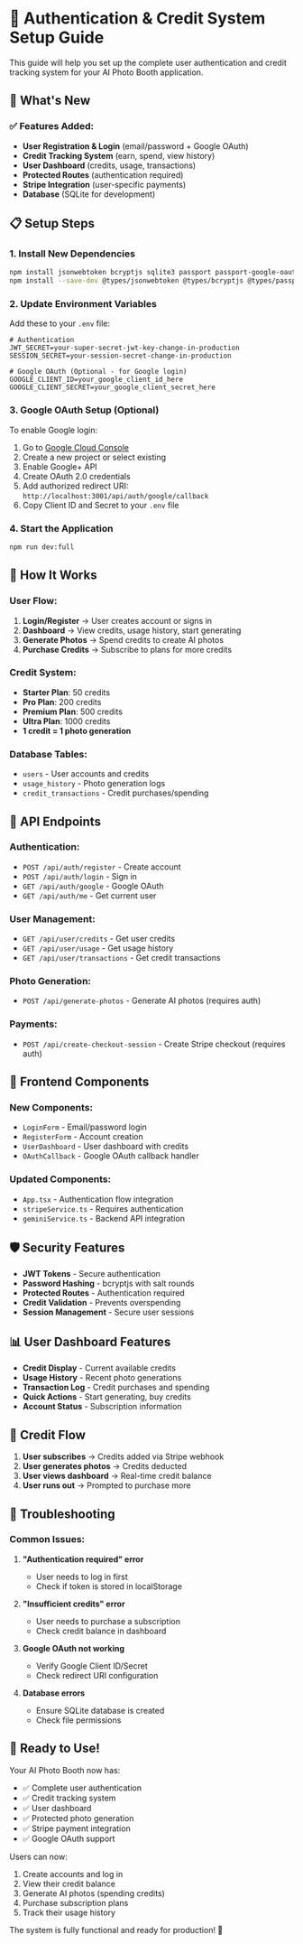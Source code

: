 # 🔐 Authentication & Credit System Setup Guide

This guide will help you set up the complete user authentication and credit tracking system for your AI Photo Booth application.

## 🚀 **What's New**

### ✅ **Features Added:**
- **User Registration & Login** (email/password + Google OAuth)
- **Credit Tracking System** (earn, spend, view history)
- **User Dashboard** (credits, usage, transactions)
- **Protected Routes** (authentication required)
- **Stripe Integration** (user-specific payments)
- **Database** (SQLite for development)

## 📋 **Setup Steps**

### 1. **Install New Dependencies**
```bash
npm install jsonwebtoken bcryptjs sqlite3 passport passport-google-oauth20 passport-jwt express-session
npm install --save-dev @types/jsonwebtoken @types/bcryptjs @types/passport @types/passport-google-oauth20 @types/passport-jwt @types/express-session
```

### 2. **Update Environment Variables**

Add these to your `.env` file:

```env
# Authentication
JWT_SECRET=your-super-secret-jwt-key-change-in-production
SESSION_SECRET=your-session-secret-change-in-production

# Google OAuth (Optional - for Google login)
GOOGLE_CLIENT_ID=your_google_client_id_here
GOOGLE_CLIENT_SECRET=your_google_client_secret_here
```

### 3. **Google OAuth Setup (Optional)**

To enable Google login:

1. Go to [Google Cloud Console](https://console.cloud.google.com/)
2. Create a new project or select existing
3. Enable Google+ API
4. Create OAuth 2.0 credentials
5. Add authorized redirect URI: `http://localhost:3001/api/auth/google/callback`
6. Copy Client ID and Secret to your `.env` file

### 4. **Start the Application**

```bash
npm run dev:full
```

## 🎯 **How It Works**

### **User Flow:**
1. **Login/Register** → User creates account or signs in
2. **Dashboard** → View credits, usage history, start generating
3. **Generate Photos** → Spend credits to create AI photos
4. **Purchase Credits** → Subscribe to plans for more credits

### **Credit System:**
- **Starter Plan**: 50 credits
- **Pro Plan**: 200 credits  
- **Premium Plan**: 500 credits
- **Ultra Plan**: 1000 credits
- **1 credit = 1 photo generation**

### **Database Tables:**
- `users` - User accounts and credits
- `usage_history` - Photo generation logs
- `credit_transactions` - Credit purchases/spending

## 🔧 **API Endpoints**

### **Authentication:**
- `POST /api/auth/register` - Create account
- `POST /api/auth/login` - Sign in
- `GET /api/auth/google` - Google OAuth
- `GET /api/auth/me` - Get current user

### **User Management:**
- `GET /api/user/credits` - Get user credits
- `GET /api/user/usage` - Get usage history
- `GET /api/user/transactions` - Get credit transactions

### **Photo Generation:**
- `POST /api/generate-photos` - Generate AI photos (requires auth)

### **Payments:**
- `POST /api/create-checkout-session` - Create Stripe checkout (requires auth)

## 🎨 **Frontend Components**

### **New Components:**
- `LoginForm` - Email/password login
- `RegisterForm` - Account creation
- `UserDashboard` - User dashboard with credits
- `OAuthCallback` - Google OAuth callback handler

### **Updated Components:**
- `App.tsx` - Authentication flow integration
- `stripeService.ts` - Requires authentication
- `geminiService.ts` - Backend API integration

## 🛡️ **Security Features**

- **JWT Tokens** - Secure authentication
- **Password Hashing** - bcryptjs with salt rounds
- **Protected Routes** - Authentication required
- **Credit Validation** - Prevents overspending
- **Session Management** - Secure user sessions

## 📊 **User Dashboard Features**

- **Credit Display** - Current available credits
- **Usage History** - Recent photo generations
- **Transaction Log** - Credit purchases and spending
- **Quick Actions** - Start generating, buy credits
- **Account Status** - Subscription information

## 🔄 **Credit Flow**

1. **User subscribes** → Credits added via Stripe webhook
2. **User generates photos** → Credits deducted
3. **User views dashboard** → Real-time credit balance
4. **User runs out** → Prompted to purchase more

## 🚨 **Troubleshooting**

### **Common Issues:**

1. **"Authentication required" error**
   - User needs to log in first
   - Check if token is stored in localStorage

2. **"Insufficient credits" error**
   - User needs to purchase a subscription
   - Check credit balance in dashboard

3. **Google OAuth not working**
   - Verify Google Client ID/Secret
   - Check redirect URI configuration

4. **Database errors**
   - Ensure SQLite database is created
   - Check file permissions

## 🎉 **Ready to Use!**

Your AI Photo Booth now has:
- ✅ Complete user authentication
- ✅ Credit tracking system
- ✅ User dashboard
- ✅ Protected photo generation
- ✅ Stripe payment integration
- ✅ Google OAuth support

Users can now:
1. Create accounts and log in
2. View their credit balance
3. Generate AI photos (spending credits)
4. Purchase subscription plans
5. Track their usage history

The system is fully functional and ready for production! 🚀
